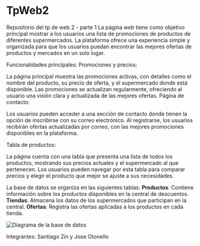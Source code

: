 # TpWeb2
Repositorio del tp de web 2 - parte 1
La página web tiene como objetivo principal mostrar a los usuarios una lista de promociones de productos de diferentes supermercados. La plataforma ofrece una experiencia simple y organizada para que los usuarios puedan encontrar las mejores ofertas de productos y mercados en un solo lugar.

Funcionalidades principales:
Promociones y precios:

La página principal muestra las promociones activas, con detalles como el nombre del producto, su precio de oferta, y el supermercado donde está disponible.
Las promociones se actualizan regularmente, ofreciendo al usuario una visión clara y actualizada de las mejores ofertas.
Página de contacto:

Los usuarios pueden acceder a una sección de contacto donde tienen la opción de inscribirse con su correo electrónico.
Al registrarse, los usuarios recibirán ofertas actualizadas por correo, con las mejores promociones disponibles en la plataforma.

Tabla de productos:

La página cuenta con una tabla que presenta una lista de todos los productos, mostrando sus precios actuales y el supermercado al que pertenecen.
Los usuarios pueden navegar por esta tabla para comparar precios y elegir el producto que mejor se ajuste a sus necesidades.

La base de datos se organiza en las siguientes tablas:
 **Productos**: Contiene información sobre los productos disponibles en la central de descuentos.
 **Tiendas**: Almacena los datos de los supermercados que participan en la central.
 **Ofertas**: Registra las ofertas aplicadas a los productos en cada tienda.

![Diagrama de la base de datos](imagenes/diagrama.jpg)

Integrantes: Santiago Zin y Jose Otonello
